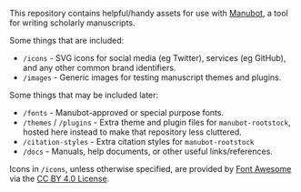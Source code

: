 This repository contains helpful/handy assets for use with [Manubot](https://manubot.org/ "Manubot"), a tool for writing scholarly manuscripts. 

Some things that are included:

- `/icons` - SVG icons for social media (eg Twitter), services (eg GitHub), and any other common brand identifiers.
- `/images` - Generic images for testing manuscript themes and plugins.

Some things that may be included later:

- `/fonts` - Manubot-approved or special purpose fonts.
- `/themes` / `/plugins` - Extra theme and plugin files for `manubot-rootstock`, hosted here instead to make that repository less cluttered.
- `/citation-styles` - Extra citation styles for `manubot-rootstock`
- `/docs` - Manuals, help documents, or other useful links/references.

Icons in `/icons`, unless otherwise specified, are provided by [Font Awesome](https://fontawesome.com/license/free) via the [CC BY 4.0 License](https://creativecommons.org/licenses/by/4.0/).
